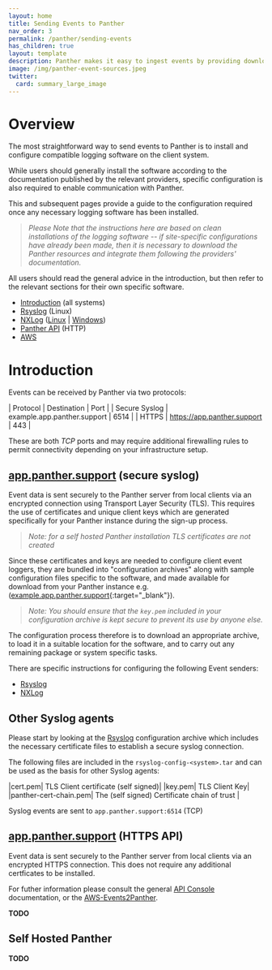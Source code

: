 ```yaml
---
layout: home
title: Sending Events to Panther
nav_order: 3
permalink: /panther/sending-events
has_children: true
layout: template
description: Panther makes it easy to ingest events by providing downloadable pre-configured configuration files for popular logging software such as Ryslog and NXLog
image: /img/panther-event-sources.jpeg
twitter:
  card: summary_large_image
---
```


# Overview

The most straightforward way to send events to Panther is to install
and configure compatible logging software on the client system.

While users should generally install the software according to the
documentation published by the relevant providers, specific
configuration is also required to enable communication with Panther.

This and subsequent pages provide a guide to the configuration required once any necessary
logging software has been installed. 

> _Please Note that the instructions here are based on clean installations of the logging software -- if site-specific configurations have already been made, then it is necessary to download the Panther resources and integrate them following the providers' documentation._

All users should read the general advice in the introduction, but then
refer to the relevant sections for their own specific software.

 * [Introduction](#introduction) (all systems)
 * [Rsyslog](./rsyslog.md#rsyslog-configuration) (Linux)
 * [NXLog](./nxlog.md) ([Linux](./nxlog.md#nxlog-configuration-linux) \| [Windows](./nxlog.md#nxlog-configuration-windows))
 * [Panther API](./panther-api.md) (HTTP)
 * [AWS](./aws.md)

# Introduction

Events can be received by Panther via two protocols:
 
| Protocol | Destination | Port |
| Secure Syslog | example.app.panther.support | 6514 |
| HTTPS | https://app.panther.support | 443 |

These are both _TCP_ ports and may require additional firewalling rules to permit connectivity depending on your infrastructure setup.


## [app.panther.support](https://app.panther.support) (secure syslog)

Event data is sent securely to the Panther server from local clients via an encrypted connection using Transport Layer Security (TLS). This requires the use of certificates and unique client keys which are generated specifically for your Panther instance during the sign-up process. 

> _Note: for a self hosted Panther installation TLS certificates are not created_

Since these certificates and keys are needed to configure client event loggers, they are bundled into "configuration archives" along with sample configuration files specific to the software, and made available for download from your Panther instance e.g. ([example.app.panther.support](https://app.panther.support){:target="_blank"}).

> _Note: You should ensure that the `key.pem` included in your configuration archive is kept secure to prevent its use by anyone else._

The configuration process therefore is to download an appropriate archive, to load it in a suitable location for the software, and to carry out any remaining package or system specific tasks.

There are specific instructions for configuring the following Event senders:

 - [Rsyslog](./rsyslog.md) 
 - [NXLog](./nxlog.md)

## Other Syslog agents 

Please start by looking at the [Rsyslog](./rsyslog.md) configuration archive which includes the necessary certificate files to establish a secure syslog connection.

The following files are included in the `rsyslog-config-<system>.tar` and can be used as the basis for other Syslog agents:

|cert.pem| TLS Client certificate (self signed)|
|key.pem| TLS Client Key|
|panther-cert-chain.pem| The (self signed) Certificate chain of trust |

Syslog events are sent to `app.panther.support:6514` (TCP)


## [app.panther.support](https://app.panther.support) (HTTPS API)

Event data is sent securely to the Panther server from local clients via an encrypted HTTPS connection.  This does not require any additional certficates to be installed.

For futher information please consult the general [API Console](../api/index.md) documentation, or the [AWS-Events2Panther](./aws.md). 



**TODO**

## Self Hosted Panther

**TODO**


